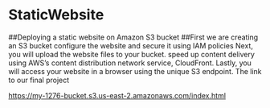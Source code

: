 # StaticWebsite
##Deploying  a static website on Amazon S3 bucket
##First we are creating an S3 bucket configure the website and secure it using IAM policies
Next, you will upload the website files to your bucket.
speed up content delivery using AWS’s content distribution network service, CloudFront.
Lastly, you will access your website in a browser using the unique S3 endpoint.
The link to our final project

https://my-1276-bucket.s3.us-east-2.amazonaws.com/index.html
